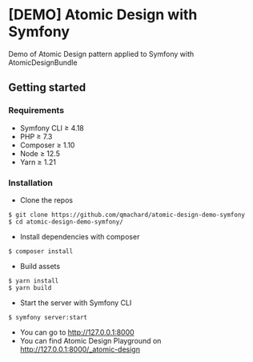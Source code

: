 # [DEMO] Atomic Design with Symfony

Demo of Atomic Design pattern applied to Symfony with AtomicDesignBundle

## Getting started

### Requirements

* Symfony CLI ≥ 4.18
* PHP ≥ 7.3
* Composer ≥ 1.10
* Node ≥ 12.5
* Yarn ≥ 1.21

### Installation

* Clone the repos

```
$ git clone https://github.com/qmachard/atomic-design-demo-symfony
$ cd atomic-design-demo-symfony/
```

* Install dependencies with composer

```
$ composer install
```

* Build assets

```
$ yarn install
$ yarn build
```

* Start the server with Symfony CLI

```
$ symfony server:start
```

* You can go to http://127.0.0.1:8000
* You can find Atomic Design Playground on http://127.0.0.1:8000/_atomic-design

